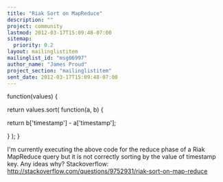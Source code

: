 ```yaml
---
title: "Riak Sort on MapReduce"
description: ""
project: community
lastmod: 2012-03-17T15:09:48-07:00
sitemap:
  priority: 0.2
layout: mailinglistitem
mailinglist_id: "msg06997"
author_name: "James Proud"
project_section: "mailinglistitem"
sent_date: 2012-03-17T15:09:48-07:00
---
```



function(values) {

 return values.sort(
 function(a, b) {

 return b['timestamp'] - a['timestamp'];

 }
 );
}

I'm currently executing the above code for the reduce phase of a Riak
MapReduce query but it is not correctly sorting by the value of timestamp
key. Any ideas why?
Stackoverflow:
http://stackoverflow.com/questions/9752931/riak-sort-on-map-reduce
